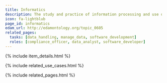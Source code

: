 ```yaml
---
title: Informatics
description: The study and practice of information processing and use of computer information systems.
icon: fa-lightblub
page_id: informatics
edam_url: http://edamontology.org/topic_0605
related_pages: 
  tasks: [data_handling, manage_data, software_development]
  roles: [compliance_officer, data_analyst, software_developer]
---
```

{% include item_details.html %}

{% include related_use_cases.html %}

{% include related_pages.html %}
